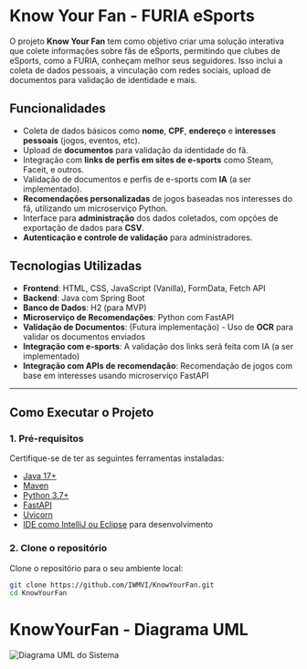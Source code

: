 # Know Your Fan - FURIA eSports

O projeto **Know Your Fan** tem como objetivo criar uma solução interativa que colete informações sobre fãs de eSports, permitindo que clubes de eSports, como a FURIA, conheçam melhor seus seguidores. Isso inclui a coleta de dados pessoais, a vinculação com redes sociais, upload de documentos para validação de identidade e mais.

## Funcionalidades

- Coleta de dados básicos como **nome**, **CPF**, **endereço** e **interesses pessoais** (jogos, eventos, etc).
- Upload de **documentos** para validação da identidade do fã.
- Integração com **links de perfis em sites de e-sports** como Steam, Faceit, e outros.
- Validação de documentos e perfis de e-sports com **IA** (a ser implementado).
- **Recomendações personalizadas** de jogos baseadas nos interesses do fã, utilizando um microserviço Python.
- Interface para **administração** dos dados coletados, com opções de exportação de dados para **CSV**.
- **Autenticação e controle de validação** para administradores.

## Tecnologias Utilizadas

- **Frontend**: HTML, CSS, JavaScript (Vanilla), FormData, Fetch API
- **Backend**: Java com Spring Boot
- **Banco de Dados**: H2 (para MVP)
- **Microserviço de Recomendações**: Python com FastAPI
- **Validação de Documentos**: (Futura implementação) - Uso de **OCR** para validar os documentos enviados
- **Integração com e-sports**: A validação dos links será feita com IA (a ser implementado)
- **Integração com APIs de recomendação**: Recomendação de jogos com base em interesses usando microserviço FastAPI

---

## Como Executar o Projeto

### 1. **Pré-requisitos**

Certifique-se de ter as seguintes ferramentas instaladas:

- [Java 17+](https://adoptopenjdk.net/)
- [Maven](https://maven.apache.org/)
- [Python 3.7+](https://www.python.org/)
- [FastAPI](https://fastapi.tiangolo.com/)
- [Uvicorn](https://www.uvicorn.org/)
- [IDE como IntelliJ ou Eclipse](https://www.jetbrains.com/idea/) para desenvolvimento

### 2. **Clone o repositório**

Clone o repositório para o seu ambiente local:

```bash
git clone https://github.com/IWMVI/KnowYourFan.git
cd KnowYourFan
```

# KnowYourFan - Diagrama UML

![Diagrama UML do Sistema](https://www.plantuml.com/plantuml/png/ZLFRQXin47tVhn1-wRgjq_PriKrece8Xj27zWa7IfWAjj6Z60HFwLVs4_bXrKQALroP-iT5SvfmvP_OQ2Hpj1zsyssmsxDQG4Y0aidkd35SZA6G-qN0DYEmx6FRSCBPYIdJipfh7-31sa1txHKxb01_xwYsDa4voMmML8Hz4b5Y5XUNxGHgozq2_9vaFx56Ixy1FcFxRPVEdoSHkdqB7HTm448Gy1_qDICQO3gzBiNO6kLCSJiBrOBeWKrexikeoknX20jhZcr39ZGSvMbJqxwzJDjaGDUk1ou2HqzOTs7ESr2iZlXvknhwT6B3isC-Hb3MWrxvf6oiHdcJxmdKPVprg6Pyfdq7uuJMziOP06G_G5eaZsfr2MgV-RJMqA7TchcUn4u7MBafQfhqsRb-r2VZEQYtTqO6MHFQddohLrS95S0u2a1mudvgAyY1nj0Pb-2Zei4uB9lsqGehrs6QEITkZWvnnaKUoThdmc95Ju5AchO_e0bgv4TkP5xCBdl5JSuUwKbwpJCMUdfjQzZ7l-F8-JxXSkGOUxdC8VSbDBoPRV5cmrOejFbzTlLyK4arQvsowgMx0bsnhotD_NJAteTAe59uKureQiH_qVm00)

<!--
# Caso de Uso (CSU)

![Caso de Uso](https://www.plantuml.com/plantuml/png/LP31IePG48NtynJ3lwg52zDr29OHBLePj8hXEiW5dGipLuEYfsdH4_G4lbWgDz3bcUzm-9ZA8ccSnW6V9Bo_XaaRahVMk2RZEq-zqWX0BWR5P-r9_0TrGTEbMRu1b5qawGV6os7ZWf-0U5LJHnQLzkurac5RvnjuO6LndXJlPvOOBC6R3JwAEUMP5NbCFE5Ymo_U9XfM4yMzwPUVvPV_5qe0FBfYbjscuTKXfVoKYbCguGkWOkdMj_m1) -->
<!--
# Arquitetura

![Arquitetura](https://www.plantuml.com/plantuml/png/TP0_JyCm4CLtVufJ9XWgzWweTVw80aDeiY24q66iACAvgyuN613V7TCI2G-TBFczd_LxtaH5qNaAS4Vy-SYpD4Wl9Ky79azQZJW8JiQuvGQAHfZKqri16A6fuSi0F6rfc0FArTwZqsVpdH4MtVi2s3-WEyX80rZcL0Vu_pvIoQJ28NWfygp-I0UVZNSKdOmEiqRkKg7YAqP_bAdiIQRbg8Fuxk7-g9v6hLRNlwfhkEdx5YxsTTV3jjrT6dlA4hc6sygMncpIjFI1Fm00) -->
